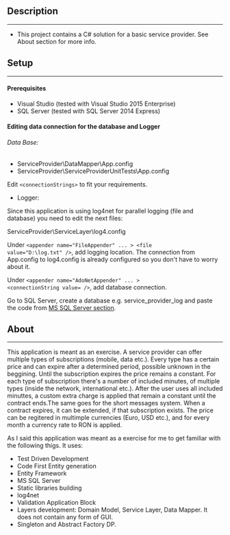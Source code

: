 ## Description
--------------
* This project contains a C# solution for a basic service provider. See About section for more info.

## Setup
--------
#### Prerequisites
* Visual Studio (tested with Visual Studio 2015 Enterprise)
* SQL Server (tested with SQL Server 2014 Express)

#### Editing data connection for the database and Logger
###### Data Base:
* ServiceProvider\DataMapper\App.config
* ServiceProvider\ServiceProviderUnitTests\App.config

Edit <code>&lt;connectionStrings&gt;</code> to fit your requirements.

* Logger:

Since this application is using log4net for parallel logging (file and database) you need to edit the next files:

ServiceProvider\ServiceLayer\log4.config

Under <code>&lt;appender name="FileAppender" ... &gt; &lt;file value="D:\\log.txt" /&gt;</code>, add logging location. The connection from App.config to log4.config is already configured so you don't have to worry about it.

Under <code>&lt;appender name="AdoNetAppender" ... &gt; &lt;connectionString value= /&gt;</code>, add database connection.

Go to SQL Server, create a database e.g. service_provider_log and paste the code from [MS SQL Server section](https://logging.apache.org/log4net/release/config-examples.html). 

## About
--------

This application is meant as an exercise. A service provider can offer multiple types of subscriptions (mobile, data etc.). Every type has a certain price and can expire after a determined period, possible unknown in the beggining. Until the subscription expires the price remains a constant. For each type of subscription there's a number of included minutes, of multiple types (inside the network, international etc.). After the user uses all included minuttes, a custom extra charge is applied that remain a constant until the contract ends.The same goes for the short messages system. When a contract expires, it can be extended, if that subscription exists. The price can be regitered in multimple currencies (Euro, USD etc.), and for every month a currency rate to RON is applied.

As I said this application was meant as a exercise for me to get familiar with the following thigs. It uses:
* Test Driven Development
* Code First Entity generation
* Entity Framework
* MS SQL Server
* Static libraries building
* log4net
* Validation Application Block
* Layers development: Domain Model, Service Layer, Data Mapper. It does not contain any form of GUI.
* Singleton and Abstract Factory DP.
